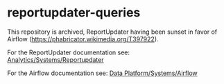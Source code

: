 reportupdater-queries
=====================
This repository is archived, ReportUpdater having been sunset in favor of Airflow (https://phabricator.wikimedia.org/T397922).

For the ReportUpdater documentation see: [Analytics/Systems/Reportupdater](https://wikitech.wikimedia.org/wiki/Analytics/Systems/Reportupdater)

For the Airflow documentation see: [Data Platform/Systems/Airflow](https://wikitech.wikimedia.org/wiki/Data_Platform/Systems/Airflow)
